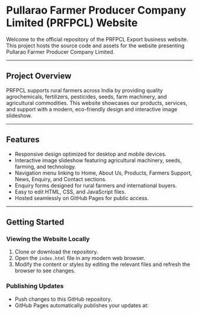 # Pullarao Farmer Producer Company Limited (PRFPCL) Website

Welcome to the official repository of the PRFPCL Export business website. This project hosts the source code and assets for the website presenting Pullarao Farmer Producer Company Limited.

---

## Project Overview

PRFPCL supports rural farmers across India by providing quality agrochemicals, fertilizers, pesticides, seeds, farm machinery, and agricultural commodities. This website showcases our products, services, and support with a modern, eco-friendly design and interactive image slideshow.

---

## Features

- Responsive design optimized for desktop and mobile devices.
- Interactive image slideshow featuring agricultural machinery, seeds, farming, and technology.
- Navigation menu linking to Home, About Us, Products, Farmers Support, News, Enquiry, and Contact sections.
- Enquiry forms designed for rural farmers and international buyers.
- Easy to edit HTML, CSS, and JavaScript files.
- Hosted seamlessly on GitHub Pages for public access.

---

## Getting Started

### Viewing the Website Locally

1. Clone or download the repository.
2. Open the `index.html` file in any modern web browser.
3. Modify the content or styles by editing the relevant files and refresh the browser to see changes.

### Publishing Updates

- Push changes to this GitHub repository.
- GitHub Pages automatically publishes your updates at:
